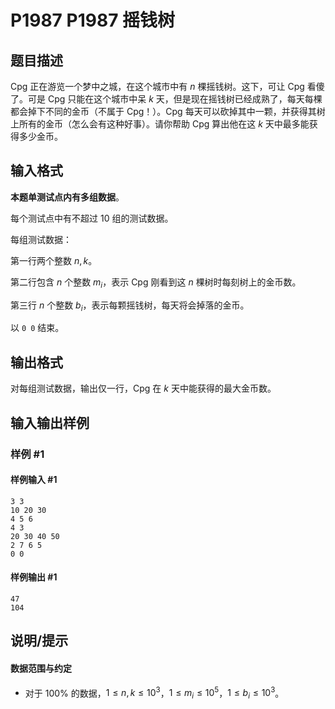 # P1987 P1987 摇钱树

## 题目描述

Cpg 正在游览一个梦中之城，在这个城市中有 $n$ 棵摇钱树。这下，可让 Cpg 看傻了。可是 Cpg 只能在这个城市中呆 $k$ 天，但是现在摇钱树已经成熟了，每天每棵都会掉下不同的金币（不属于 Cpg！）。Cpg 每天可以砍掉其中一颗，并获得其树上所有的金币（怎么会有这种好事）。请你帮助 Cpg 算出他在这 $k$ 天中最多能获得多少金币。

## 输入格式

**本题单测试点内有多组数据**。

每个测试点中有不超过 $10$ 组的测试数据。

每组测试数据：

第一行两个整数 $n,k$。

第二行包含 $n$ 个整数 $m_i$，表示 Cpg 刚看到这 $n$ 棵树时每刻树上的金币数。

第三行 $n$ 个整数 $b_i$，表示每颗摇钱树，每天将会掉落的金币。

以 `0 0` 结束。

## 输出格式

对每组测试数据，输出仅一行，Cpg 在 $k$ 天中能获得的最大金币数。

## 输入输出样例

### 样例 #1

#### 样例输入 #1

```
3 3
10 20 30
4 5 6
4 3
20 30 40 50
2 7 6 5
0 0
```

#### 样例输出 #1

```
47
104
```

## 说明/提示

#### 数据范围与约定

- 对于 $100\%$ 的数据，$1 \le n, k \le 10^3$，$1 \le m_i \le 10^5$，$1 \le b_i \le 10^3$。
